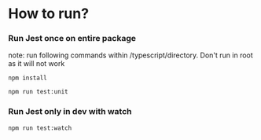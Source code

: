 # How to run?

### Run Jest once on entire package

note: run following commands within /typescript/directory. Don't run in root as it will not work

```
npm install 

npm run test:unit
```

### Run Jest only in dev with watch

```
npm run test:watch
```